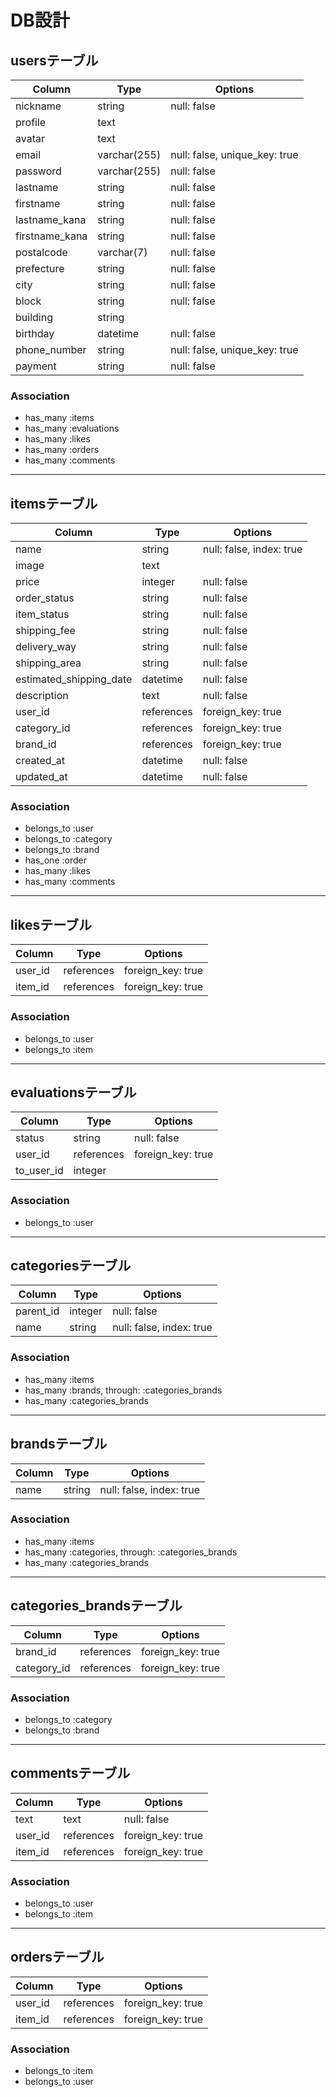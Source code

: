 # DB設計

## usersテーブル
|Column|Type|Options|
|------|----|-------|
|nickname|string|null: false|
|profile|text| |
|avatar|text| |
|email|varchar(255)|null: false, unique_key: true|
|password|varchar(255)|null: false|
|lastname|string|null: false|
|firstname|string|null: false|
|lastname_kana|string|null: false|
|firstname_kana|string|null: false|
|postalcode|varchar(7)|null: false|
|prefecture|string|null: false|
|city|string|null: false|
|block|string|null: false|
|building|string| |
|birthday|datetime|null: false|
|phone_number|string|null: false, unique_key: true|
|payment|string|null: false|

### Association
- has_many :items
- has_many :evaluations
- has_many :likes
- has_many :orders
- has_many :comments

***

## itemsテーブル
|Column|Type|Options|
|------|----|-------|
|name|string|null: false, index: true|
|image|text| |
|price|integer|null: false|
|order_status|string|null: false|
|item_status|string|null: false|
|shipping_fee|string|null: false|
|delivery_way|string|null: false|
|shipping_area|string|null: false|
|estimated_shipping_date|datetime|null: false|
|description|text|null: false|
|user_id|references|foreign_key: true|
|category_id|references|foreign_key: true|
|brand_id|references|foreign_key: true|
|created_at|datetime|null: false|
|updated_at|datetime|null: false|

### Association
- belongs_to :user
- belongs_to :category
- belongs_to :brand
- has_one :order
- has_many :likes
- has_many :comments

***

## likesテーブル
|Column|Type|Options|
|------|----|-------|
|user_id|references|foreign_key: true|
|item_id|references|foreign_key: true|

### Association
- belongs_to :user
- belongs_to :item

***

## evaluationsテーブル
|Column|Type|Options|
|------|----|-------|
|status|string|null: false|
|user_id|references|foreign_key: true|
|to_user_id|integer| |

### Association
- belongs_to :user

***

## categoriesテーブル
|Column|Type|Options|
|------|----|-------|
|parent_id|integer|null: false|
|name|string|null: false, index: true|

### Association
- has_many :items
- has_many :brands, through: :categories_brands
- has_many :categories_brands

***

## brandsテーブル
|Column|Type|Options|
|------|----|-------|
|name|string|null: false, index: true|

### Association
- has_many :items
- has_many :categories, through: :categories_brands
- has_many :categories_brands

***

## categories_brandsテーブル
|Column|Type|Options|
|------|----|-------|
|brand_id|references|foreign_key: true|
|category_id|references|foreign_key: true|

### Association
- belongs_to :category
- belongs_to :brand

***

## commentsテーブル
|Column|Type|Options|
|------|----|-------|
|text|text|null: false|
|user_id|references|foreign_key: true|
|item_id|references|foreign_key: true|

### Association
- belongs_to :user
- belongs_to :item

***

## ordersテーブル
|Column|Type|Options|
|------|----|-------|
|user_id|references|foreign_key: true|
|item_id|references|foreign_key: true|

### Association
- belongs_to :item
- belongs_to :user
